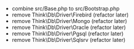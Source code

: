 * combine src/Base.php to src/Bootstrap.php
* remove Think\Db\Driver\Firebird (refactor later)
* remove Think\Db\Driver\Mongo (refactor later)
* remove Think\Db\Driver\Oracle (refactor later)
* remove Think\Db\Driver\Pgsql (refactor later)
* remove Think\Db\Driver\Sqlsrv (refactor later)